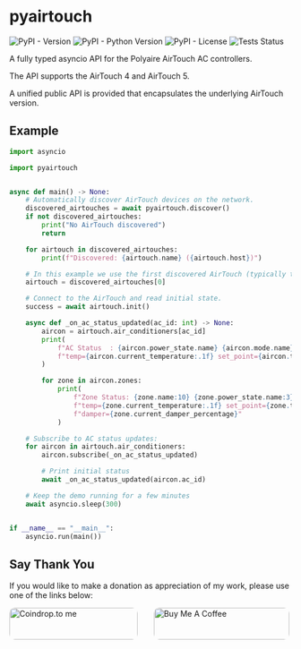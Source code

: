 # pyairtouch

![PyPI - Version](https://img.shields.io/pypi/v/pyairtouch)
![PyPI - Python Version](https://img.shields.io/pypi/pyversions/pyairtouch)
![PyPI - License](https://img.shields.io/pypi/l/pyairtouch)
![Tests Status](https://img.shields.io/github/actions/workflow/status/TheNoctambulist/pyairtouch/test.yml?label=tests)


A fully typed asyncio API for the Polyaire AirTouch AC controllers.

The API supports the AirTouch 4 and AirTouch 5.

A unified public API is provided that encapsulates the underlying AirTouch version.

## Example

```python
import asyncio

import pyairtouch


async def main() -> None:
    # Automatically discover AirTouch devices on the network.
    discovered_airtouches = await pyairtouch.discover()
    if not discovered_airtouches:
        print("No AirTouch discovered")
        return

    for airtouch in discovered_airtouches:
        print(f"Discovered: {airtouch.name} ({airtouch.host})")

    # In this example we use the first discovered AirTouch (typically there is only one per network)
    airtouch = discovered_airtouches[0]

    # Connect to the AirTouch and read initial state.
    success = await airtouch.init()

    async def _on_ac_status_updated(ac_id: int) -> None:
        aircon = airtouch.air_conditioners[ac_id]
        print(
            f"AC Status  : {aircon.power_state.name} {aircon.mode.name}  "
            f"temp={aircon.current_temperature:.1f} set_point={aircon.target_temperature:.1f}"
        )

        for zone in aircon.zones:
            print(
                f"Zone Status: {zone.name:10} {zone.power_state.name:3}  "
                f"temp={zone.current_temperature:.1f} set_point={zone.target_temperature:.1f} "
                f"damper={zone.current_damper_percentage}"
            )

    # Subscribe to AC status updates:
    for aircon in airtouch.air_conditioners:
        aircon.subscribe(_on_ac_status_updated)

        # Print initial status
        await _on_ac_status_updated(aircon.ac_id)

    # Keep the demo running for a few minutes
    await asyncio.sleep(300)


if __name__ == "__main__":
    asyncio.run(main())
```

## Say Thank You
If you would like to make a donation as appreciation of my work, please use one of the links below:

<a href="https://coindrop.to/thenoctambulist" target="_blank"><img src="https://coindrop.to/embed-button.png" style="border-radius: 10px; height: 57px !important;width: 229px !important;" alt="Coindrop.to me"/></a>
<a href="https://www.buymeacoffee.com/thenoctambulist" target="_blank"><img src="https://cdn.buymeacoffee.com/buttons/default-blue.png" style="border-radius: 10px; margin-left: 25px" alt="Buy Me A Coffee" height="57px" width="242px"/></a>

